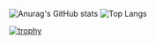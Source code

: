 ![Anurag's GitHub stats](https://github-readme-stats.vercel.app/api?username=JohnFromSpace&show_icons=true&theme=transparent)
![Top Langs](https://github-readme-stats.vercel.app/api/top-langs/?username=JohnFromSpace&layout=compact&theme=transparent)

[![trophy](https://github-profile-trophy.vercel.app/?username=JohnFromSpace&theme=nord)](https://github.com/ryo-ma/github-profile-trophy)

